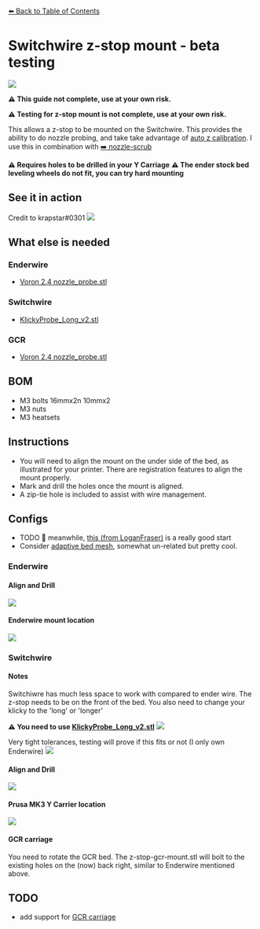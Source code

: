 [:arrow_left: Back to Table of Contents](/README.md)

# Switchwire z-stop mount - beta testing
![](/images/z-stop.jpg)

**:warning: This guide not complete, use at your own risk.**

**:warning: Testing for z-stop mount is not complete, use at your own risk.**

This allows a z-stop to be mounted on the Switchwire. This provides the ability to do nozzle probing, and take take advantage of [auto z calibration](https://github.com/protoloft/klipper_z_calibration). I use this in combination with [:arrow_right: nozzle-scrub](/nozzle-scrub/)

**:warning: Requires holes to be drilled in your Y Carriage**
**:warning: The ender stock bed leveling wheels do not fit, you can try hard mounting**

## See it in action
Credit to krapstar#0301
[![](https://img.youtube.com/vi/y8KPx6Bqce4/0.jpg)](https://www.youtube.com/watch?v=y8KPx6Bqce4)

## What else is needed
### Enderwire
- [Voron 2.4 nozzle_probe.stl](https://github.com/VoronDesign/Voron-2/tree/Voron2.4/STLs/Z_Endstop)
### Switchwire
- [KlickyProbe_Long_v2.stl](https://github.com/jlas1/Klicky-Probe/blob/main/Probes/KlickyProbe/STL/KlickyProbe_Long_v2.stl)
### GCR
- [Voron 2.4 nozzle_probe.stl](https://github.com/VoronDesign/Voron-2/tree/Voron2.4/STLs/Z_Endstop)

## BOM
- M3 bolts 16mmx2n 10mmx2
- M3 nuts
- M3 heatsets

## Instructions
- You will need to align the mount on the under side of the bed, as illustrated for your printer. There are registration features to align the mount properly.
- Mark and drill the holes once the mount is aligned.
- A zip-tie hole is included to assist with wire management.

## Configs
- TODO 🙂 meanwhile, [this (from LoganFraser)](https://github.com/LoganFraser/VoronMods/tree/main/KlickySetup) is a really good start
- Consider [adaptive bed mesh](https://github.com/kyleisah/Klipper-Adaptive-Meshing-Purging#user-content-fn-1-1a6a9635a25976ce62c2dfde4d2f1470), somewhat un-related but pretty cool.

### Enderwire
#### Align and Drill
![](/z-stop/images/z-stop-ender-register-and-drill-example.PNG)

#### Enderwire mount location
![](/z-stop/images/z-stop-ender-mount-location.PNG)

### Switchwire
#### Notes

Switchiwre has much less space to work with compared to ender wire. 
The z-stop needs to be on the front of the bed. You also need to change your klicky to the 'long' or 'longer'

**:warning: You need to use [KlickyProbe_Long_v2.stl](https://github.com/jlas1/Klicky-Probe/blob/main/Probes/KlickyProbe/STL/KlickyProbe_Long_v2.stl)**
![](/z-stop/images/z-stop-prusa-KlickyProbe_Long_v2.PNG)

Very tight tolerances, testing will prove if this fits or not (I only own Enderwire)
![](/z-stop/images/z-stop-prusa-tight-tolerances.PNG)

#### Align and Drill
![](/z-stop/images/z-stop-prusa-register-and-drill-example.PNG)
#### Prusa MK3 Y Carrier location
![](/z-stop/images/z-stop-prusa-mount-location.PNG)

#### GCR carriage
You need to rotate the GCR bed. The z-stop-gcr-mount.stl will bolt to the existing holes on the (now) back right, similar to Enderwire mentioned above.


## TODO
- add support for [GCR carriage](https://gulfcoast-robotics.com/products/modular-y-carriage-plate-upgrade-creality-ender-3-point-leveling)
